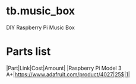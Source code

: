# tb.music_box
DIY Raspberry Pi Music Box

# Parts list

|Part|Link|Cost|Amount|
|Raspberry Pi Model 3 A+|https://www.adafruit.com/product/4027|25$|1|